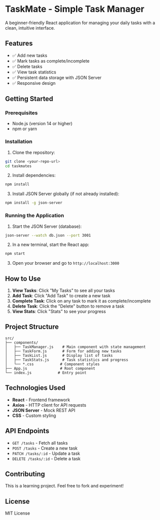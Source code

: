# TaskMate - Simple Task Manager

A beginner-friendly React application for managing your daily tasks with a clean, intuitive interface.

## Features

- ✅ Add new tasks
- ✅ Mark tasks as complete/incomplete
- ✅ Delete tasks
- ✅ View task statistics
- ✅ Persistent data storage with JSON Server
- ✅ Responsive design

## Getting Started

### Prerequisites

- Node.js (version 14 or higher)
- npm or yarn

### Installation

1. Clone the repository:
```bash
git clone <your-repo-url>
cd taskmates
```

2. Install dependencies:
```bash
npm install
```

3. Install JSON Server globally (if not already installed):
```bash
npm install -g json-server
```

### Running the Application

1. Start the JSON Server (database):
```bash
json-server --watch db.json --port 3001
```

2. In a new terminal, start the React app:
```bash
npm start
```

3. Open your browser and go to `http://localhost:3000`

## How to Use

1. **View Tasks**: Click "My Tasks" to see all your tasks
2. **Add Task**: Click "Add Task" to create a new task
3. **Complete Task**: Click on any task to mark it as complete/incomplete
4. **Delete Task**: Click the "Delete" button to remove a task
5. **View Stats**: Click "Stats" to see your progress

## Project Structure

```
src/
├── components/
│   ├── TaskManager.js    # Main component with state management
│   ├── TaskForm.js       # Form for adding new tasks
│   ├── TaskList.js       # Display list of tasks
│   ├── TaskStats.js      # Task statistics and progress
│   └── *.css            # Component styles
├── App.js               # Root component
└── index.js            # Entry point
```

## Technologies Used

- **React** - Frontend framework
- **Axios** - HTTP client for API requests
- **JSON Server** - Mock REST API
- **CSS** - Custom styling

## API Endpoints

- `GET /tasks` - Fetch all tasks
- `POST /tasks` - Create a new task
- `PATCH /tasks/:id` - Update a task
- `DELETE /tasks/:id` - Delete a task

## Contributing

This is a learning project. Feel free to fork and experiment!

## License

MIT License